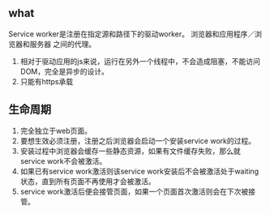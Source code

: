 ## what
Service worker是注册在指定源和路径下的驱动worker。
浏览器和应用程序／浏览器和服务器 之间的代理。
1. 相对于驱动应用的js来说，运行在另外一个线程中，不会造成阻塞，不能访问DOM，完全是异步的设计。
2. 只能有https承载
## 生命周期
1. 完全独立于web页面。
2. 要想生效必须注册，注册之后浏览器会启动一个安装service work的过程。
3. 安装过程中浏览器会缓存一些静态资源，如果有文件缓存失败，那么就service work不会被激活。
4. 如果已有service work激活则该service work安装后不会被激活处于waiting状态，直到所有页面不再使用才会被激活。
5. service work激活后便会接管页面，如果一个页面首次激活则会在下次被接管。
